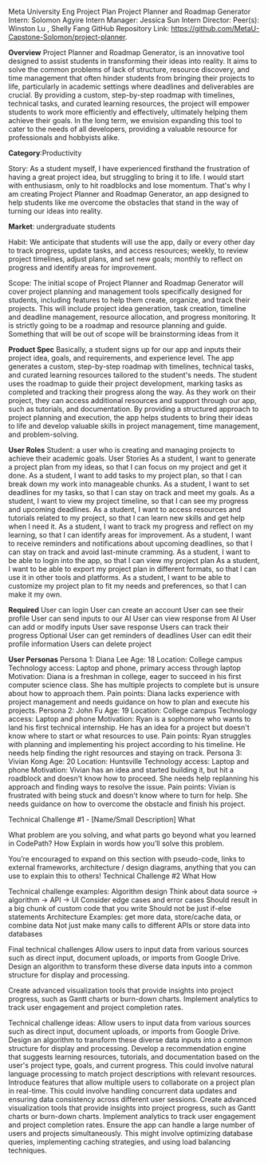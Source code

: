 
Meta University Eng Project Plan 
Project Planner and Roadmap Generator
Intern: Solomon Agyire
Intern Manager: Jessica Sun
Intern Director: 
Peer(s): Winston Lu , Shelly Fang
GitHub Repository Link: https://github.com/MetaU-Capstone-Solomon/project-planner. 

**Overview**
Project Planner and Roadmap Generator, is an innovative tool designed to assist students in transforming their ideas into reality. It aims to solve the common problems of lack of structure, resource discovery, and time management that often hinder students from bringing their projects to life, particularly in academic settings where deadlines and deliverables are crucial. By providing a custom, step-by-step roadmap with timelines, technical tasks, and curated learning resources, the project will empower students to work more efficiently and effectively, ultimately helping them achieve their goals. In the long term, we envision expanding this tool to cater to the needs of all developers, providing a valuable resource for professionals and hobbyists alike. 

**Category**:Productivity

Story: As a student myself, I have experienced firsthand the frustration of having a great project idea, but struggling to bring it to life. I would start with enthusiasm, only to hit roadblocks and lose momentum. That's why I am creating Project Planner and Roadmap Generator, an app designed to help students like me overcome the obstacles that stand in the way of turning our ideas into reality. 

**Market**: undergraduate students 

Habit: We anticipate that students will use the app, daily or every other day to track progress, update tasks, and access resources; weekly, to review project timelines, adjust plans, and set new goals; monthly to reflect on progress and identify areas for improvement.

Scope: The initial scope of Project Planner and Roadmap Generator will cover project planning and management tools specifically designed for students, including features to help them create, organize, and track their projects. This will include project idea generation, task creation, timeline and deadline management, resource allocation, and progress monitoring. It is strictly going to be a roadmap and resource planning and guide. Something that will be out of scope will be brainstorming ideas from it 

**Product Spec**
Basically, a student signs up for our app and inputs their project idea, goals, and requirements, and experience level. The app generates a custom, step-by-step roadmap with timelines, technical tasks, and curated learning resources tailored to the student's needs. The student uses the roadmap to guide their project development, marking tasks as completed and tracking their progress along the way. As they work on their project, they can access additional resources and support through our app, such as tutorials, and documentation. By providing a structured approach to project planning and execution, the app helps students to bring their ideas to life and develop valuable skills in project management, time management, and problem-solving.

**User Roles**
Student: a user who is creating and managing projects to achieve their academic goals.
User Stories
As a student, I want to generate a project plan from my ideas, so that I can focus on my project and get it done.
As a student, I want to add tasks to my project plan, so that I can break down my work into manageable chunks.
As a student, I want to set deadlines for my tasks, so that I can stay on track and meet my goals.
As a student, I want to view my project timeline, so that I can see my progress and upcoming deadlines.
As a student, I want to access resources and tutorials related to my project, so that I can learn new skills and get help when I need it.
As a student, I want to track my progress and reflect on my learning, so that I can identify areas for improvement.
As a student, I want to receive reminders and notifications about upcoming deadlines, so that I can stay on track and avoid last-minute cramming.
As a student, I want to be able to login into the app, so that I can view my project plan
As a student, I want to be able to export my project plan in different formats, so that I can use it in other tools and platforms.
As a student, I want to be able to customize my project plan to fit my needs and preferences, so that I can make it my own.

**Required**
User can login
User can create an account
User can see their profile
User can send inputs to our AI
User can view response from AI
User can add or modify inputs 
User save response
Users can track their progress
Optional
User can get reminders of deadlines
User can edit their profile information
Users can delete project

**User Personas**
Persona 1: Diana Lee
Age: 18
Location: College campus
Technology access: Laptop and phone, primary access through laptop
Motivation: Diana is a freshman in college, eager to succeed in his first computer science class. She has multiple projects to complete but is unsure about how to approach them.
Pain points: Diana lacks experience with project management and needs guidance on how to plan and execute his projects.
Persona 2: John Fu
Age: 19
Location: College campus
Technology access: Laptop and phone
Motivation: Ryan is a sophomore who wants to land his first technical internship. He has an idea for a project but doesn't know where to start or what resources to use.
Pain points: Ryan struggles with planning and implementing his project according to his timeline. He needs help finding the right resources and staying on track.
Persona 3: Vivian Kong
Age: 20
Location: Huntsville
Technology access: Laptop and phone
Motivation: Vivian has an idea and started building it, but hit a roadblock and doesn't know how to proceed. She needs help replanning his approach and finding ways to resolve the issue.
Pain points: Vivian is frustrated with being stuck and doesn't know where to turn for help. She needs guidance on how to overcome the obstacle and finish his project.


Technical Challenge #1 - [Name/Small Description]
What

What problem are you solving, and what parts go beyond what you learned in CodePath? 
How
Explain in words how you’ll solve this problem. 

You’re encouraged to expand on this section with pseudo-code, links to external frameworks, architecture / design diagrams, anything that you can use to explain this to others!
Technical Challenge #2
What
How


Technical challenge examples:
Algorithm design
Think about data source -> algorithm -> API -> UI
Consider edge cases and error cases
Should result in  a big chunk of custom code that you write
Should not be just if-else statements
Architecture
Examples: get more data, store/cache data, or combine data
Not just make many calls to different APIs or store data into databases


Final technical challenges
Allow users to input data from various sources such as direct input, document uploads, or imports from Google Drive. Design an algorithm to transform these diverse data inputs into a common structure for display and processing.




Create advanced visualization tools that provide insights into project progress, such as Gantt charts or burn-down charts. Implement analytics to track user engagement and project completion rates.



Technical challenge ideas:
Allow users to input data from various sources such as direct input, document uploads, or imports from Google Drive. Design an algorithm to transform these diverse data inputs into a common structure for display and processing.
Develop a recommendation engine that suggests learning resources, tutorials, and documentation based on the user's project type, goals, and current progress. This could involve natural language processing to match project descriptions with relevant resources.
Introduce features that allow multiple users to collaborate on a project plan in real-time. This could involve handling concurrent data updates and ensuring data consistency across different user sessions.
Create advanced visualization tools that provide insights into project progress, such as Gantt charts or burn-down charts. Implement analytics to track user engagement and project completion rates.
Ensure the app can handle a large number of users and projects simultaneously. This might involve optimizing database queries, implementing caching strategies, and using load balancing techniques.
